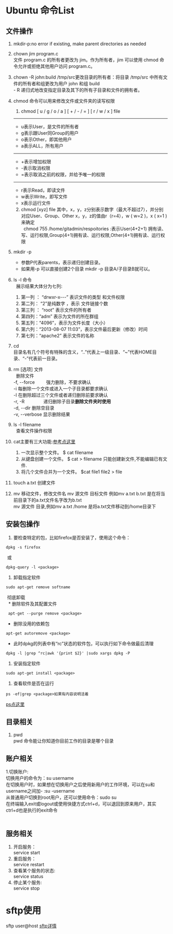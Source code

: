 # Ubuntu 命令List

## 文件操作
1. mkdir-p:no error if existing, make parent directories as needed
1. chown jim program.c<br/>文件 program.c 的所有者更改为 jim。作为所有者，jim 可以使用 chmod 命令允许或拒绝其他用户访问 program.c。
1. chown -R john:build /tmp/src更改目录的所有者：将目录 /tmp/src 中所有文件的所有者和组更改为用户 john 和组 build<br/>- R 递归式地改变指定目录及其下的所有子目录和文件的拥有者。
1. chmod 命令可以用来修改文件或文件夹的读写权限 <br/>
   1. chmod [ u / g / o / a ] [ + / - / = ] [ r / w / x ] file<br/>
   ---------------------------------
   * u表示User，是文件的所有者
   * g表示跟User同Group的用户
   * o表示Other，即其他用户
   * a表示ALL，所有用户
   ---------------------------------
   * +表示增加权限
   * -表示取消权限
   * =表示取消之前的权限，并给予唯一的权限
   ----------------------------------
   * r表示Read，即读文件
   * w表示Write，即写文件
   * x表示运行文件
   2. chmod [xyz] file
   其中，x，y，z分别表示数字（最大不超过7），并分别对应User、Group、Other
   x，y，z的值由r（r=4），w ( w=2 )，x ( x=1 )来确定<br/>
   chmod 755 /home/gitadmin/respoitories :表示User(4+2+1) 拥有读、写、运行权限,Group(4+1)拥有读、运行权限,Other(4+1)拥有读、运行权限
1. mkdir -p<br/>
   * 参数P代表parents，表示递归创建目录。
   * 如果用-p 可以直接创建2个目录 mkdir -p 目录A/子目录B就可以。
   
1. ls -l 命令<br/>
   展示结果大体分为七列:<br/>
     1. 第一列 ： “drwxr-x---”  表识文件的类型 和文件权限  
     1. 第二列： “2”是纯数字 ，表示 文件链接个数 
     1. 第三列 ： “root” 表示文件的所有者 
     1. 第四列：“adm” 表示为文件的所在群组 
     1. 第五列：“4096”，表示为文件长度（大小）
     1. 第六列：“2013-08-07 11:03”，表示文件最后更新（修改）时间  
     1. 第七列：“apache2” 表示文件的名称  
1. cd<br/>
   目录名有几个符号有特殊的含义，“..”代表上一级目录、“~”代表HOME目录、“-”代表前一目录。
1. rm [选项] 文件<br/>
   删除文件<br/>
  -f, --force          强力删除，不要求确认<br/>
  -i                       每删除一个文件或进入一个子目录都要求确认<br/>
  -I                       在删除超过三个文件或者递归删除前要求确认<br/>
  -r, -R                递归删除子目录**删除文件夹时使用**<br/>
  -d, --dir             删除空目录<br/>
  -v, --verbose     显示删除结果<br/>
1. ls -l filename<br/>
   查看文件操作权限
1. cat主要有三大功能:[参考点这里](http://blog.csdn.net/jackalfly/article/details/7556848)
   1. 一次显示整个文件。
$ cat   filename
   1. 从键盘创建一个文件。
$ cat  >  filename
只能创建新文件,不能编辑已有文件.
   1. 将几个文件合并为一个文件。
$cat   file1   file2  > file
1. touch a.txt
创建文件
1. mv 移动文件，修改文件名
mv 源文件 目标文件 例如mv a.txt b.txt 是在将当前目录下的a.txt文件名字改为b.txt<br/>
mv 源文件 目录,例如mv a.txt /home 是将a.txt文件移动到/home目录下
## 安装包操作
1. 要检查特定的包，比如firefox是否安装了，使用这个命令：
  ```
  dpkg -s firefox
  ```
  或<br/>
  ```
  dpkg-query -l <package>
  ```
1. 卸载指定软件
  ```
  sudo apt-get remove softname
  ```
  彻底卸载<br/>
   * 删除软件及其配置文件
  ```
  apt-get --purge remove <package>
  ```
   * 删除没用的依赖包
  ```
  apt-get autoremove <package>
  ```
   * 此时dpkg的列表中有“rc”状态的软件包，可以执行如下命令做最后清理
  ```
  dpkg -l |grep ^rc|awk '{print $2}' |sudo xargs dpkg -P
  ```
1. 安装指定软件
```
sudo apt-get install <package>
```
1. 查看软件是否在运行
```
ps -ef|grep <package>如果有内容说明活着 
```
[ps点这里](https://www.cnblogs.com/wxgblogs/p/6591980.html)
## 目录相关
1. pwd<br/>
   pwd 命令能让你知道你目前工作的目录是哪个目录
   
## 账户相关
1.切换账户:<br/>
  切换用户的命令为：su username<br/>
  在切换用户时，如果想在切换用户之后使用新用户的工作环境，可以在su和username之间加- :su -username<br/>
  从普通用户切换到root用户，还可以使用命令：sudo su<br/>
  在终端输入exit或logout或使用快捷方式ctrl+d，可以退回到原来用户，其实ctrl+d也是执行的exit命令<br/>
  
## 服务相关
1. 开启服务：<br/>
service <servicename> start
1. 重启服务：<br/>
service <servicename> restart
1. 查看某个服务的状态:<br/>
service <servicename> status
1. 停止某个服务:<br/>
service <servicename> stop

# sftp使用
sftp user@host
[sftp详情](http://blog.csdn.net/stpeace/article/details/39404449)
